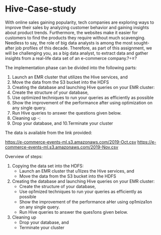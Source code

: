 # Hive-Case-study
With online sales gaining popularity, tech companies are exploring ways to improve their sales by analyzing customer behavior and gaining insights about product trends. Furthermore, the websites make it easier for customers to find the products they require without much scavenging. Needless to say, the role of big data analysts is among the most sought-after job profiles of this decade. Therefore, as part of this assignment, we will be challenging you, as a big data analyst, to extract data and gather insights from a real-life data set of an e-commerce company.?÷≥?

The implementation phase can be divided into the following parts:
1. Launch an EMR cluster that utilizes the Hive services, and
2. Move the data from the S3 bucket into the HDFS
3. Creating the database and launching Hive queries on your EMR cluster:
4. Create the structure of your database,
5. Use optimized techniques to run your queries as efficiently as possible
6. Show the improvement of the performance after using optimization on any single query.
7. Run Hive queries to answer the questions given below.
8. Cleaning up -:
9. Drop your database, and
10.Terminate your cluster

The data is available from the link provided:

https://e-commerce-events-ml.s3.amazonaws.com/2019-Oct.csv 
https://e-commerce-events-ml.s3.amazonaws.com/2019-Nov.csv
  
Overview of steps:
1. Copying the data set into the HDFS:
   - Launch an EMR cluster that u1lizes the Hive services, and
   - Move the data from the S3 bucket into the HDFS
2. Creating the database and launching Hive queries on your EMR cluster:
   - Create the structure of your database,
   - Use op1mized techniques to run your queries as efficiently as possible
   - Show the improvement of the performance aHer using op1miza1on on any single query.
   - Run Hive queries to answer the ques1ons given below.
3. Cleaning up
   - Drop your database, and 
   - Terminate your cluster
